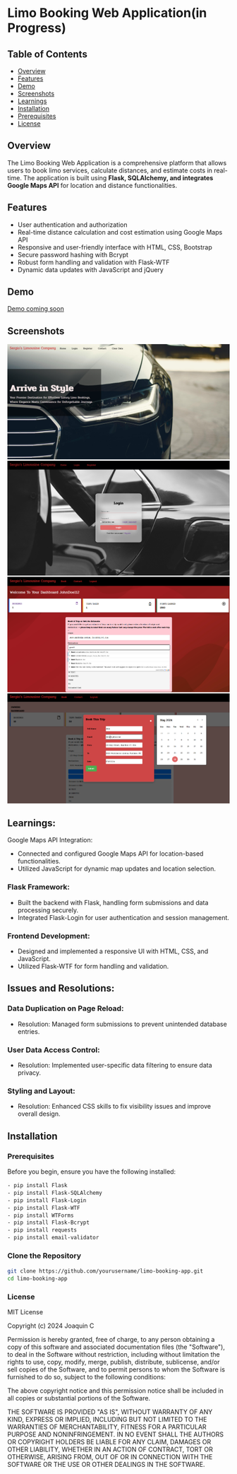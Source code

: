 # Limo Booking Web Application(in Progress)

## Table of Contents
- [Overview](#overview)
- [Features](#features)
- [Demo](#demo)
- [Screenshots](#screenshots)
- [Learnings](#learnings)
- [Installation](#installation)
- [Prerequisites](#prerequisites)
- [License](#license)


## Overview
The Limo Booking Web Application is a comprehensive platform that allows users to book limo services, calculate distances, and estimate costs in real-time. The application is built using **Flask, SQLAlchemy, and integrates Google Maps API** for location and distance functionalities.


## Features
- User authentication and authorization
- Real-time distance calculation and cost estimation using Google Maps API
- Responsive and user-friendly interface with HTML, CSS, Bootstrap
- Secure password hashing with Bcrypt
- Robust form handling and validation with Flask-WTF
- Dynamic data updates with JavaScript and jQuery

## Demo
[Demo coming soon](#)

## Screenshots
![Home Screen](images/Home.png)
![Login](images/Login.png)
![Calculate](images/dest.png)
![Book_info](images/book_info.png)

## Learnings:

Google Maps API Integration:
- Connected and configured Google Maps API for location-based functionalities.
- Utilized JavaScript for dynamic map updates and location selection.

### Flask Framework:
- Built the backend with Flask, handling form submissions and data processing securely.
- Integrated Flask-Login for user authentication and session management.

### Frontend Development:
- Designed and implemented a responsive UI with HTML, CSS, and JavaScript.
- Utilized Flask-WTF for form handling and validation.

## Issues and Resolutions:
### Data Duplication on Page Reload:
- Resolution: Managed form submissions to prevent unintended database entries.

### User Data Access Control:
- Resolution: Implemented user-specific data filtering to ensure data privacy.

### Styling and Layout:
- Resolution: Enhanced CSS skills to fix visibility issues and improve overall design.

## Installation

### Prerequisites
Before you begin, ensure you have the following installed:
```bash
- pip install Flask
- pip install Flask-SQLAlchemy
- pip install Flask-Login
- pip install Flask-WTF
- pip install WTForms
- pip install Flask-Bcrypt
- pip install requests
- pip install email-validator
```
### Clone the Repository
```bash
git clone https://github.com/yourusername/limo-booking-app.git
cd limo-booking-app
```
### License
MIT License

Copyright (c) 2024 Joaquin C

Permission is hereby granted, free of charge, to any person obtaining a copy
of this software and associated documentation files (the "Software"), to deal
in the Software without restriction, including without limitation the rights
to use, copy, modify, merge, publish, distribute, sublicense, and/or sell
copies of the Software, and to permit persons to whom the Software is
furnished to do so, subject to the following conditions:

The above copyright notice and this permission notice shall be included in all
copies or substantial portions of the Software.

THE SOFTWARE IS PROVIDED "AS IS", WITHOUT WARRANTY OF ANY KIND, EXPRESS OR
IMPLIED, INCLUDING BUT NOT LIMITED TO THE WARRANTIES OF MERCHANTABILITY,
FITNESS FOR A PARTICULAR PURPOSE AND NONINFRINGEMENT. IN NO EVENT SHALL THE
AUTHORS OR COPYRIGHT HOLDERS BE LIABLE FOR ANY CLAIM, DAMAGES OR OTHER
LIABILITY, WHETHER IN AN ACTION OF CONTRACT, TORT OR OTHERWISE, ARISING FROM,
OUT OF OR IN CONNECTION WITH THE SOFTWARE OR THE USE OR OTHER DEALINGS IN THE
SOFTWARE.
